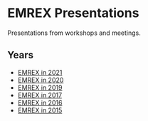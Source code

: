 EMREX Presentations
===================

Presentations from workshops and meetings.

Years
--------

- [EMREX in 2021](2021/README.md)  
- [EMREX in 2020](2020/README.md)  
- [EMREX in 2019](2019/README.md)  
- [EMREX in 2017](2017/README.md)  
- [EMREX in 2016](2016/README.md)  
- [EMREX in 2015](2015/README.md)

